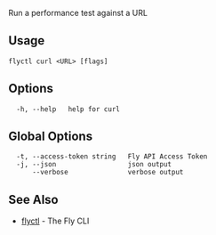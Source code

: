 Run a performance test against a URL


## Usage
~~~
flyctl curl <URL> [flags]
~~~

## Options

~~~
  -h, --help   help for curl
~~~

## Global Options

~~~
  -t, --access-token string   Fly API Access Token
  -j, --json                  json output
      --verbose               verbose output
~~~

## See Also

* [flyctl](/docs/flyctl/help/)	 - The Fly CLI

